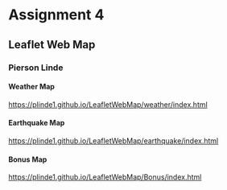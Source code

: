 # Assignment 4
## Leaflet Web Map
### Pierson Linde

#### Weather Map 
https://plinde1.github.io/LeafletWebMap/weather/index.html


#### Earthquake Map
https://plinde1.github.io/LeafletWebMap/earthquake/index.html


#### Bonus Map
https://plinde1.github.io/LeafletWebMap/Bonus/index.html
